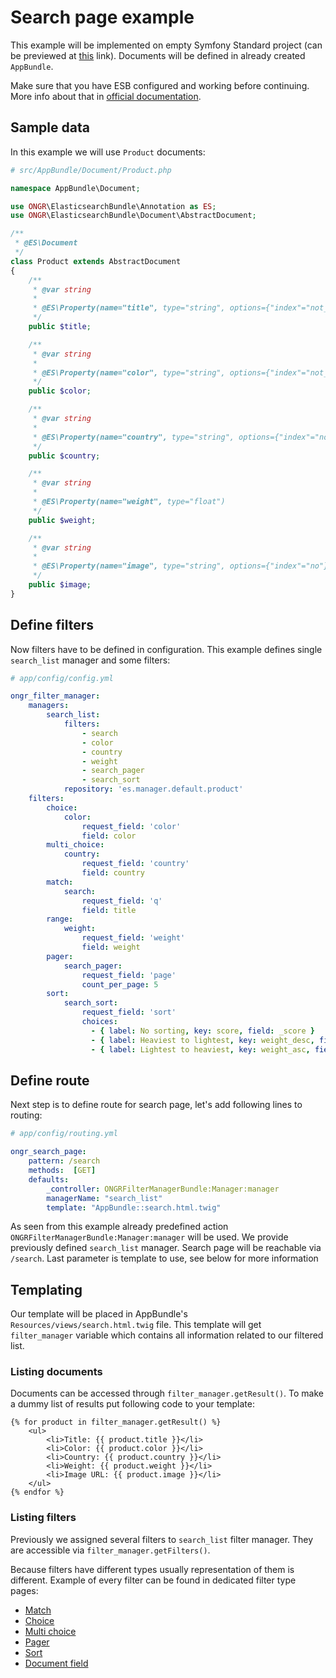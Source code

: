 # Search page example

This example will be implemented on empty Symfony Standard project (can be previewed at [this](https://github.com/symfony/symfony-standard/tree/master) link).
Documents will be defined in already created `AppBundle`.

Make sure that you have ESB configured and working before continuing. More info about that in [official documentation](https://github.com/ongr-io/ElasticsearchBundle/blob/master/Resources/doc/setup.md).

## Sample data
In this example we will use `Product` documents:

```php
# src/AppBundle/Document/Product.php

namespace AppBundle\Document;

use ONGR\ElasticsearchBundle\Annotation as ES;
use ONGR\ElasticsearchBundle\Document\AbstractDocument;

/**
 * @ES\Document
 */
class Product extends AbstractDocument
{
    /**
     * @var string
     *
     * @ES\Property(name="title", type="string", options={"index"="not_analyzed"})
     */
    public $title;

    /**
     * @var string
     *
     * @ES\Property(name="color", type="string", options={"index"="not_analyzed"})
     */
    public $color;

    /**
     * @var string
     *
     * @ES\Property(name="country", type="string", options={"index"="not_analyzed"})
     */
    public $country;

    /**
     * @var string
     *
     * @ES\Property(name="weight", type="float")
     */
    public $weight;

    /**
     * @var string
     *
     * @ES\Property(name="image", type="string", options={"index"="no"})
     */
    public $image;
}

```

## Define filters
Now filters have to be defined in configuration. This example defines single `search_list` manager and some filters:

```yaml
# app/config/config.yml

ongr_filter_manager:
    managers:
        search_list:
            filters:
                - search
                - color
                - country
                - weight
                - search_pager
                - search_sort
            repository: 'es.manager.default.product'
    filters:
        choice:
            color:
                request_field: 'color'
                field: color
        multi_choice:
            country:
                request_field: 'country'
                field: country
        match:
            search:
                request_field: 'q'
                field: title
        range:
            weight:
                request_field: 'weight'
                field: weight
        pager:
            search_pager:
                request_field: 'page'
                count_per_page: 5
        sort:
            search_sort:
                request_field: 'sort'
                choices:
                  - { label: No sorting, key: score, field: _score }
                  - { label: Heaviest to lightest, key: weight_desc, field: weight, order: desc }
                  - { label: Lightest to heaviest, key: weight_asc, field: weight, order: asc  }
```

## Define route

Next step is to define route for search page, let's add following lines to routing:
```yaml
# app/config/routing.yml

ongr_search_page:
    pattern: /search
    methods:  [GET]
    defaults:
        _controller: ONGRFilterManagerBundle:Manager:manager
        managerName: "search_list"
        template: "AppBundle::search.html.twig"
```

As seen from this example already predefined action `ONGRFilterManagerBundle:Manager:manager` will be used. We provide previously defined `search_list` manager. Search page will be reachable via `/search`.
Last parameter is template to use, see below for more information

## Templating

Our template will be placed in AppBundle's `Resources/views/search.html.twig` file. This template will get `filter_manager` variable which contains all information related to our filtered list.

### Listing documents

Documents can be accessed through `filter_manager.getResult()`. To make a dummy list of results put following code to your template:

```twig
{% for product in filter_manager.getResult() %}
    <ul>
        <li>Title: {{ product.title }}</li>
        <li>Color: {{ product.color }}</li>
        <li>Country: {{ product.country }}</li>
        <li>Weight: {{ product.weight }}</li>
        <li>Image URL: {{ product.image }}</li>
    </ul>
{% endfor %}
```

### Listing filters

Previously we assigned several filters to `search_list` filter manager. They are accessible via `filter_manager.getFilters()`.

Because filters have different types usually representation of them is different. Example of every filter can be found in dedicated filter type pages:
- [Match](../filter/match.md#usage-in-template-example)
- [Choice](../filter/choice.md#usage-in-template-example)
- [Multi choice](../filter/multi_choice.md#usage-in-template-example)
- [Pager](../filter/pager.md#usage-in-template-example)
- [Sort](../filter/sort.md#usage-in-template-example)
- [Document field](../filter/document_field.md)
